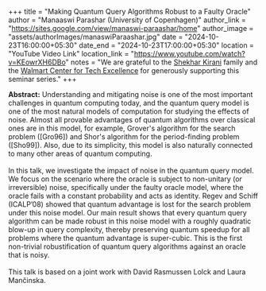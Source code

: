 +++
title = "Making Quantum Query Algorithms Robust to a Faulty Oracle"
author = "Manaaswi Parashar (University of Copenhagen)"
author_link = "https://sites.google.com/view/manaswi-paraashar/home"
author_image = "assets/authorImages/manaswiParaashar.jpg"
date = "2024-10-23T16:00:00+05:30"
date_end = "2024-10-23T17:00:00+05:30"
location = "YouTube Video Link"
location_link = "https://www.youtube.com/watch?v=KEowrXH6DBo"
notes = "We are grateful to the <a href = "https://www.accel.com/people/shekhar-kirani" target= "_blank">Shekhar Kirani</a> family and the <a href = "https://www.csa.iisc.ac.in/cfe-walmart/" target= "_blank">Walmart Center for Tech Excellence</a> for generously supporting this seminar series."
+++

<b>Abstract:</b>
Understanding and mitigating noise is one of the most important challenges in quantum computing today, and the quantum 
query model is one of the most natural models of computation for studying the effects of noise. Almost all provable 
advantages of quantum algorithms over classical ones are in this model, for example, Grover's algorithm for the search 
problem ([Gro96]) and Shor's algorithm for the period-finding problem ([Sho99]). Also, due to its simplicity, this
model is also naturally connected to many other areas of quantum computing.
<br><br>
In this talk, we investigate the impact of noise in the quantum query model. We focus on the scenario where the oracle 
is subject to non-unitary (or irreversible) noise, specifically under the faulty oracle model, where the oracle fails 
with a constant probability and acts as identity. Regev and Schiff (ICALP’08) showed that quantum advantage is lost for 
the search problem under this noise model. Our main result shows that every quantum query algorithm can be made robust 
in this noise model with a roughly quadratic blow-up in query complexity, thereby preserving quantum speedup for all 
problems where the quantum advantage is super-cubic. This is the first non-trivial robustification of quantum query 
algorithms against an oracle that is noisy.
<br><br>
This talk is based on a joint work with David Rasmussen Lolck and Laura Mančinska.